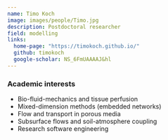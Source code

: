 ```yaml
---
name: Timo Koch
image: images/people/Timo.jpg
description: Postdoctoral researcher
field: modelling 
links:
  home-page: "https://timokoch.github.io/"
  github: timokoch
  google-scholar: NS_6FmUAAAAJ&hl
---
```


### Academic interests
- Bio-fluid-mechanics and tissue perfusion
- Mixed-dimension methods (embedded networks)
- Flow and transport in porous media
- Subsurface flows and soil-atmosphere coupling
- Research software engineering

